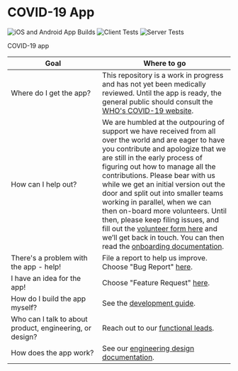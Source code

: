 # COVID-19 App

![iOS and Android App Builds](https://github.com/WorldHealthOrganization/app/workflows/Client%20Build/badge.svg)
![Client Tests](https://github.com/WorldHealthOrganization/app/workflows/Client%20Tests/badge.svg)
![Server Tests](https://github.com/WorldHealthOrganization/app/workflows/Server%20Tests/badge.svg)

COVID-19 app

<!-- This is formatted strangely but automatically by Prettier. -->

| Goal                                                     | Where to go                                                                                                                                                                                                                                                                                                                                                                                                                                                                                                                                                                                                            |
| -------------------------------------------------------- | ---------------------------------------------------------------------------------------------------------------------------------------------------------------------------------------------------------------------------------------------------------------------------------------------------------------------------------------------------------------------------------------------------------------------------------------------------------------------------------------------------------------------------------------------------------------------------------------------------------------------- |
| Where&nbsp;do&nbsp;I&nbsp;get&nbsp;the&nbsp;app?         | This repository is a work in progress and has not yet been medically reviewed. Until the app is ready, the general public should consult the [WHO's COVID-19 website](https://www.who.int/emergencies/diseases/novel-coronavirus-2019).                                                                                                                                                                                                                                                                                                                                                                                |
| How can I help out?                                      | We are humbled at the outpouring of support we have received from all over the world and are eager to have you contribute and apologize that we are still in the early process of figuring out how to manage all the contributions. Please bear with us while we get an initial version out the door and split out into smaller teams working in parallel, when we can then on-board more volunteers. Until then, please keep filing issues, and fill out the [volunteer form here](https://forms.gle/FUugWvUVvMcV3dLJA) and we’ll get back in touch. You can then read the [onboarding documentation](ONBOARDING.md). |
| There's a problem with the app - help!                   | File a report to help us improve. Choose "Bug Report" [here](https://github.com/WorldHealthOrganization/app/issues/new/choose).                                                                                                                                                                                                                                                                                                                                                                                                                                                                                        |
| I have an idea for the app!                              | Choose "Feature Request" [here](https://github.com/WorldHealthOrganization/app/issues/new/choose).                                                                                                                                                                                                                                                                                                                                                                                                                                                                                                                     |
| How do I build the app myself?                           | See the [development guide](ONBOARDING.md#development).                                                                                                                                                                                                                                                                                                                                                                                                                                                                                                                                                                |
| Who can I talk to about product, engineering, or design? | Reach out to our [functional leads](ONBOARDING.md#point-people).                                                                                                                                                                                                                                                                                                                                                                                                                                                                                                                                                       |
| How does the app work?                                   | See our [engineering design documentation](devdesign/README.md).                                                                                                                                                                                                                                                                                                                                                                                                                                                                                                                                                       |
